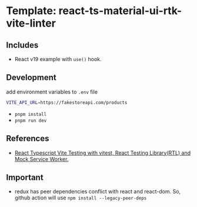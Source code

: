 # Template: react-ts-material-ui-rtk-vite-linter

## Includes

- React v19 example with `use()` hook.

## Development

add environment variables to `.env` file

```bash
VITE_API_URL=https://fakestoreapi.com/products
```

- `pnpm install`
- `pnpm run dev`

## References

- [React Typescript Vite Testing with vitest, React Testing Library(RTL) and Mock Service Worker.](https://medium.com/@kimtai.developer/react-typescript-vite-testing-with-vitest-react-testing-library-rtl-and-mock-service-worker-6f5790eedf84)

## Important

- redux has peer dependencies conflict with react and react-dom. So, github action will use `npm install --legacy-peer-deps`
